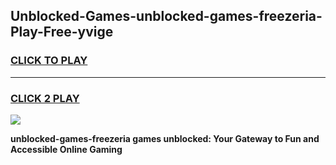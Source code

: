 
## Unblocked-Games-unblocked-games-freezeria-Play-Free-yvige
<h3>
<a href="https://premium76.site?title=unblocked-games-freezeria&ref=17A">CLICK TO PLAY</a></h3>
<hr>

<h3>
<a href="https://premium76.site?title=unblocked-games-freezeria&ref=17A">CLICK 2 PLAY</a>
  
</h3>

<a href="https://premium76.site?title=unblocked-games-freezeria&ref=17A"><img src="https://clearcache.store/games.png"></a>


**unblocked-games-freezeria games unblocked: Your Gateway to Fun and Accessible Online Gaming**
